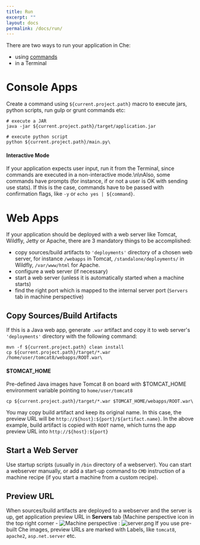 ```yaml
---
title: Run
excerpt: ""
layout: docs
permalink: /docs/run/
---
```

There are two ways to run your application in Che:

* using [commands](/docs/commands)
* in a Terminal
# Console Apps  
Create a command using `${current.project.path}` macro to execute jars, python scripts, run gulp or grunt commands etc:
```shell  
# execute a JAR
java -jar ${current.project.path}/target/application.jar

# execute python script
python ${current.project.path}/main.py\
```

#### Interactive Mode
If your application expects user input, run it from the Terminal, since commands are executed in a non-interactive mode.\n\nAlso, some commands have prompts (for instance, if or not a user is OK with sending use stats). If this is the case, commands have to be passed with confirmation flags, like `-y` or `echo yes | ${command}`.  


# Web Apps  
If your application should be deployed with a web server like Tomcat, Wildfly, Jetty or Apache, there are 3 mandatory things to be accomplished:

* copy sources/build artifacts to `'deployments'` directory of a chosen web server, for instance `/webapps` in Tomcat, `/standalone/deployments/` in Wildfly, `/var/www/html` for Apache.
* configure a web server (if necessary)
* start a web server (unless it is automatically started when a machine starts)
* find the right port which is mapped to the internal server port (`Servers` tab in machine perspective)

## Copy Sources/Build Artifacts

If this is a Java web app, generate `.war` artifact and copy it to web server's `'deployments'` directory with the following command:
```shell  
mvn -f ${current.project.path} clean install
cp ${current.project.path}/target/*.war /home/user/tomcat8/webapps/ROOT.war\
```

#### $TOMCAT_HOME
Pre-defined Java images have Tomcat 8 on board with $TOMCAT_HOME environment variable pointing to `home/user/tomcat8`  


```shell  
cp ${current.project.path}/target/*.war $TOMCAT_HOME/webapps/ROOT.war\
```
You may copy build artifact and keep its original name. In this case, the preview URL will be `http://${host}:${port}/${artifact.name}`. In the above example, build artifact is copied with `ROOT` name, which turns the app preview URL into `http://${host}:${port}`

## Start a Web Server

Use startup scripts (usually in `/bin` directory of a webserver). You can start a webserver manually, or add a start-up command to `CMD` instruction of a machine recipe (if you start a machine from a custom recipe).

## Preview URL

When sources/build artifacts are deployed to a webserver and the server is up, get application preview URL in **Servers** tab (Machine perspective icon in the top right corner - ![Machine perspective](https://files.readme.io/5gHpdHAMSNig96lwduwf_machine-perspective.png) :
![server.png](../../docs/imgs/server.png)
If you use pre-built Che images, preview URLs are marked with Labels, like `tomcat8`, `apache2`, `asp.net.server` etc.
